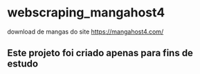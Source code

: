 # webscraping_mangahost4
download de mangas do site https://mangahost4.com/
<h2> Este projeto foi criado apenas para fins de estudo </h2>
